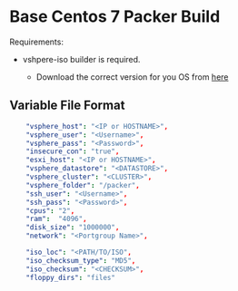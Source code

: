 # Base Centos 7 Packer Build

Requirements:

- vshpere-iso builder is required. 

    - Download the correct version for you OS from [here](https://github.com/jetbrains-infra/packer-builder-vsphere/releases)

## Variable File Format

```yaml
    "vsphere_host": "<IP or HOSTNAME>",
    "vsphere_user": "<Username>",
    "vsphere_pass": "<Password>",
    "insecure_con": "true",
    "esxi_host": "<IP or HOSTNAME>",
    "vsphere_datastore": "<DATASTORE>",
    "vsphere_cluster": "<CLUSTER>",
    "vsphere_folder": "/packer", 
    "ssh_user": "<Username>",
    "ssh_pass": "<Password>",
    "cpus": "2",
    "ram":  "4096",
    "disk_size": "1000000",
    "network": "<Portgroup Name>",

    "iso_loc": "<PATH/TO/ISO",
    "iso_checksum_type": "MD5",
    "iso_checksum": "<CHECKSUM>",
    "floppy_dirs": "files"
```